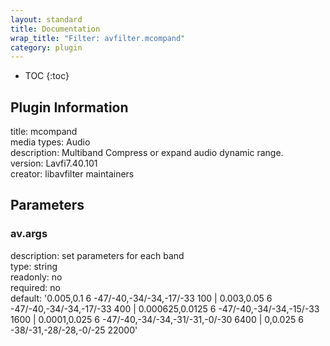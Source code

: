 ```yaml
---
layout: standard
title: Documentation
wrap_title: "Filter: avfilter.mcompand"
category: plugin
---
```

* TOC
{:toc}

## Plugin Information

title: mcompand  
media types:
Audio  
description: Multiband Compress or expand audio dynamic range.  
version: Lavfi7.40.101  
creator: libavfilter maintainers  

## Parameters

### av.args

  
description:
set parameters for each band  
type: string  
readonly: no  
required: no  
default: '0.005,0.1 6 -47/-40,-34/-34,-17/-33 100 | 0.003,0.05 6 -47/-40,-34/-34,-17/-33 400 | 0.000625,0.0125 6 -47/-40,-34/-34,-15/-33 1600 | 0.0001,0.025 6 -47/-40,-34/-34,-31/-31,-0/-30 6400 | 0,0.025 6 -38/-31,-28/-28,-0/-25 22000'  

